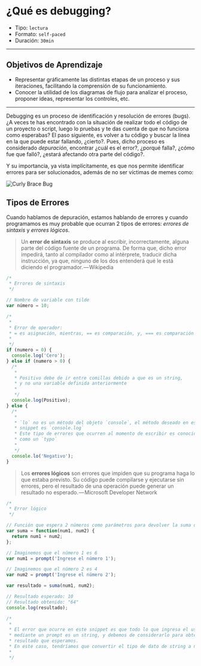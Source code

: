 # ¿Qué es debugging?

- Tipo: `lectura`
- Formato: `self-paced`
- Duración: `30min`

***

## Objetivos de Aprendizaje

- Representar gráficamente las distintas etapas de un proceso y sus iteraciones,
  facilitando la comprensión de su funcionamiento.
- Conocer la utilidad  de los diagramas de flujo para analizar el proceso,
  proponer ideas, representar los controles, etc.

***

Debugging es un proceso de identificación y resolución de errores (bugs). ¿A
veces te has encontrado con la situación de realizar todo el código de un
proyecto o script, luego lo pruebas y te das cuenta de que no funciona como
esperabas? El paso siguiente, es volver a tu código y buscar la línea en la que
puede estar fallando, ¿cierto?. Pues, dicho proceso es considerado _depuración_,
encontrar ¿cuál es el error?, ¿porqué falla?, ¿cómo fue que falló?, ¿estará
afectando otra parte del código?.

Y su importancia, ya vista implícitamente, es que nos permite identificar
errores para ser solucionados, además de no ser víctimas de memes como:

![Curly Brace Bug](https://cdn-images-1.medium.com/max/800/1*S6iw5QmBC2v_NbUzbrhwMw.jpeg)

## Tipos de Errores

Cuando hablamos de depuración, estamos hablando de errores y cuando programamos
es muy probable que ocurran 2 tipos de errores: _errores de sintaxis_ y
_errores lógicos_.

> Un **error de sintaxis** se produce al escribir, incorrectamente, alguna parte
> del código fuente de un programa. De forma que, dicho error impedirá, tanto al
> compilador como al intérprete, traducir dicha instrucción, ya que, ninguno de
> los dos entenderá qué le está diciendo el programador. — Wikipedia

```javascript
/*
 * Errores de sintaxis
 */

// Nombre de variable con tilde
var número = 10;

/*
 *
 * Error de operador:
 * = es asignación, mientras, == es comparación, y, === es comparación estricta
 *
 */
if (numero = 0) {
  console.log('Cero');
} else if (numero > 0) {
  /*
   *
   * Positivo debe de ir entre comillas debido a que es un string,
   * y no una variable definida anteriormente
   *
   */
  console.log(Positivo);
} else {
  /*
   *
   * `lo` no es un método del objeto `console`, el método deseado en este
   * snippet es `console.log`
   * Este tipo de errores que ocurren al momento de escribir es conocido
   * como un `typo`
   *
   */
  console.lo('Negativo');
}
```

> Los **errores lógicos** son errores que impiden que su programa haga lo que
> estaba previsto. Su código puede compilarse y ejecutarse sin errores, pero el
> resultado de una operación puede generar un resultado no esperado. — Microsoft
> Developer Network

```javascript
/*
 * Error lógico
 */

// Función que espera 2 números como parámetros para devolver la suma de ambos
var suma = function(num1, num2) {
  return num1 + num2;
};

// Imaginemos que el número 1 es 6
var num1 = prompt('Ingrese el número 1');

// Imaginemos que el número 2 es 4
var num2 = prompt('Ingrese el número 2');

var resultado = suma(num1, num2);

// Resultado esperado: 10
// Resultado obtenido: "64"
console.log(resultado);

/*
 *
 * El error que ocurre en este snippet es que todo lo que ingresa el usuario
 * mediante un prompt es un string, y debemos de considerarlo para obtener el
 * resultado que esperamos.
 * En este caso, tendríamos que convertir el tipo de dato de string a número.
 *
 */
```
